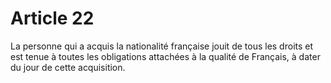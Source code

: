 # Article 22

La personne qui a acquis la nationalité française jouit de tous les droits et est tenue à toutes les obligations attachées à la qualité de Français, à dater du jour de cette acquisition.